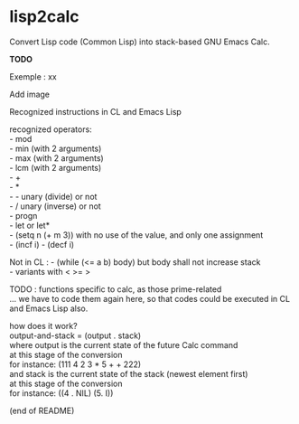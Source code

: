 # lisp2calc

Convert Lisp code (Common Lisp) into stack-based GNU Emacs Calc.

**TODO**

Exemple : xx

Add image

Recognized instructions in CL and Emacs Lisp

recognized operators:  
     - mod  
     - min (with 2 arguments)  
     - max (with 2 arguments)  
     - lcm (with 2 arguments)  
     - +  
     - *  
     - - unary (divide) or not  
     - / unary (inverse) or not  
     - progn  
     - let or let*  
     - (setq n (+ m 3)) with no use of the value, and only one assignment  
     - (incf i)
     - (decf i)
     
Not in CL :
     - (while (<= a b) body) but body shall not increase stack  
     - variants with < >= >

TODO : functions specific to calc, as those prime-related  
... we have to code them again here, so that codes could be executed in CL and Emacs Lisp also.

how does it work?  
output-and-stack = (output . stack)  
    where output is the current state of the future Calc command  
           at this stage of the conversion  
       for instance: (111 4 2 3 * 5 + + 222)  
   and stack is the current state of the stack (newest element first)  
       at this stage of the conversion  
       for instance: ((4 . NIL) (5. I))

(end of README)
